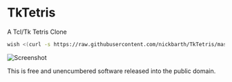 # TkTetris
A Tcl/Tk Tetris Clone

```bash
wish <(curl -s https://raw.githubusercontent.com/nickbarth/TkTetris/master/main.tcl)
```

![Screenshot](https://github.com/nickbarth/TkTetris/blob/master/tetris.png?raw=true)

This is free and unencumbered software released into the public domain.
